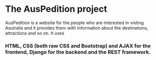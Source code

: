 # The AusPedition project

AusPedition is a website for the people who are interested in visting Asutralia and it provides them with information about the destinations, attractions and so on.
It uses
### HTML, CSS (both raw CSS and Bootstrap) and AJAX for the frontend, Django for the backend and the REST framework.
